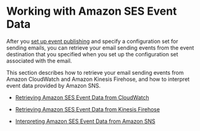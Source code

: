 # Working with Amazon SES Event Data<a name="working-with-event-data"></a>

After you [set up event publishing](event-publishing-setting-up.md) and specify a configuration set for sending emails, you can retrieve your email sending events from the event destination that you specified when you set up the configuration set associated with the email\.

This section describes how to retrieve your email sending events from Amazon CloudWatch and Amazon Kinesis Firehose, and how to interpret event data provided by Amazon SNS\.

+ [Retrieving Amazon SES Event Data from CloudWatch](event-publishing-retrieving-cloudwatch.md)

+ [Retrieving Amazon SES Event Data from Kinesis Firehose](event-publishing-retrieving-firehose.md)

+ [Interpreting Amazon SES Event Data from Amazon SNS](event-publishing-retrieving-sns.md)